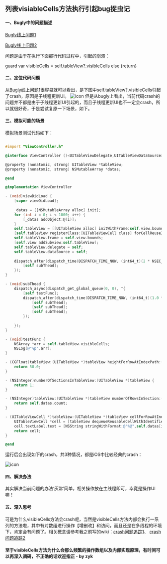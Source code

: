 ## 列表visiableCells方法执行引起bug捉虫记

#### 一、Bugly中的问题描述
[Bugly线上问题1](https://bugly.qq.com/v2/crash-reporting/crashes/900035989/55995?pid=2)

[Bugly线上问题2](https://bugly.qq.com/v2/crash-reporting/crashes/900035989/55974?pid=2)

问题是由于在执行下面那行代码过程中，引起的崩溃：
>
guard var visibleCells = self.tableView?.visibleCells else {return}


#### 二、定位代码问题

从[Bugly线上问题1](https://bugly.qq.com/v2/crash-reporting/crashes/900035989/55995?pid=2)很容易就可以看出，是下图中self.tableView?.visibleCells引起了crash，原因是子线程更新UI。
![icon](http://172.16.117.224/ios-team/ios-team/raw/master/Wiki/zhangyuanke/icon/crash/crash_bug.jpg)
但是从bugly上看出，当前代码crash的问题并不都是由于子线程更新UI引起的，而且子线程更新UI也不一定会crash，所以就很好奇，于是尝试复原一下场景，如下。

#### 三、模拟可能的场景
模拟场景测试代码如下：

``` Objective-C 

#import "ViewController.h"

@interface ViewController ()<UITableViewDelegate,UITableViewDataSource>

@property (nonatomic, strong) UITableView *tableView;
@property (nonatomic, strong) NSMutableArray *datas;

@end

@implementation ViewController

- (void)viewDidLoad {
    [super viewDidLoad];
    
    _datas = [[NSMutableArray alloc] init];
    for (int i = 0; i < 1000; i++) {
        [_datas addObject:@(i)];
    }
    self.tableView = [[UITableView alloc] initWithFrame:self.view.bounds style:UITableViewStylePlain];
    [self.tableView registerClass:[UITableViewCell class] forCellReuseIdentifier:@"testcell"];
    self.tableView.frame = self.view.bounds;
    [self.view addSubview:self.tableView];
    self.tableView.delegate = self;
    self.tableView.dataSource = self;
    
    dispatch_after(dispatch_time(DISPATCH_TIME_NOW, (int64_t)(2 * NSEC_PER_SEC)), dispatch_get_main_queue(), ^{
        [self subThead];
    });
}

- (void)subThead {
    dispatch_async(dispatch_get_global_queue(0, 0), ^{
        [self testFunc];
        dispatch_after(dispatch_time(DISPATCH_TIME_NOW, (int64_t)(1.0 * NSEC_PER_SEC)), dispatch_get_main_queue(), ^{
            [self subThead];
            [self subThead];
            [self subThead];
        });
        
    });
}

- (void)testFunc {
    NSArray *arr = self.tableView.visibleCells;
    NSLog(@"%p",arr);
}

- (CGFloat)tableView:(UITableView *)tableView heightForRowAtIndexPath:(NSIndexPath *)indexPath {
    return 50.0;
}

- (NSInteger)numberOfSectionsInTableView:(UITableView *)tableView {
    return 1;
}

- (NSInteger)tableView:(UITableView *)tableView numberOfRowsInSection:(NSInteger)section {
    return self.datas.count;
}

- (UITableViewCell *)tableView:(UITableView *)tableView cellForRowAtIndexPath:(NSIndexPath *)indexPath {
    UITableViewCell *cell = [tableView dequeueReusableCellWithIdentifier:@"testcell"];
    cell.textLabel.text = [NSString stringWithFormat:@"%@",self.datas[indexPath.row]];
    return cell;
}

@end

```
运行后会出现如下的crash，共3种情况，都是iOS中比较经典的crash：

![icon](http://172.16.117.224/ios-team/ios-team/raw/master/Wiki/zhangyuanke/icon/crash/crash.jpg)

#### 四、解决办法 
其实解决当前问题的办法‘灰常’简单，相关操作放在主线程即可，毕竟是操作UI嘛！

#### 五、深入思考 
可是为什么visibleCells方法会crash呢，当然是visibleCells方法内部会执行一系列的方法啦，其中有对数组进行操作【增删改】和访问，而且还是在多线程的环境下，肯定会有问题了。相关概念请参考我之前写的wiki：[crash问题追踪1](http://172.16.117.224/ios-team/ios-team/issues/1)、
[crash问题追踪2](http://172.16.117.224/ios-team/ios-team/issues/13)

#### 至于visibleCells方法为什么会那么频繁的操作数组以及内部实现原理，有时间可以再深入调研，不正确的话欢迎指正 - by zyk  
